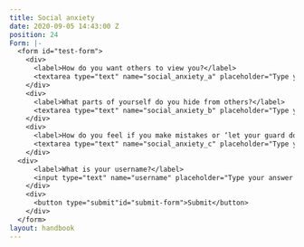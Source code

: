 ```yaml
---
title: Social anxiety
date: 2020-09-05 14:43:00 Z
position: 24
Form: |-
  <form id="test-form">
    <div>
      <label>How do you want others to view you?</label>
      <textarea type="text" name="social_anxiety_a" placeholder="Type your answer here"/></textarea>
    </div>
    <div>
      <label>What parts of yourself do you hide from others?</label>
      <textarea type="text" name="social_anxiety_b" placeholder="Type your answer here"/></textarea>
    </div>
    <div>
      <label>How do you feel if you make mistakes or ‘let your guard down’ with people you don’t know?</label>
      <textarea type="text" name="social_anxiety_c" placeholder="Type your answer here"/></textarea>
    </div>
  <div>
      <label>What is your username?</label>
      <input type="text" name="username" placeholder="Type your answer here"/></input>
    </div>
    <div>
      <button type="submit"id="submit-form">Submit</button>
    </div>
  </form>
layout: handbook
---
```


